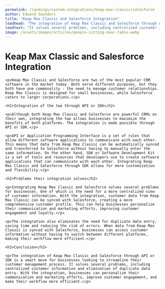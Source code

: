 ```yaml
---
permalink: /landings/system-integrations/keap-max-classic/salesforce
author: Edward Saunders
title: "Keap Max Classic and Salesforce Integration"
leadhead: "The integration of Keap Max Classic and Salesforce through API or SDK is a smart move for businesses looking to streamline their customer management process"
leadtext: "It solves several problems, including centralized customer information and elimination of duplicate data entry. With the integration, businesses can personalize their communication and marketing efforts, improve customer engagement, and make their workflow more efficient."
image: /assets/images/articles/people-sitting-near-table.webp
---
```

<div class="arttext">
	<h1>Keap Max Classic and Salesforce Integration</h1>

	<p>Keap Max Classic and Salesforce are two of the most popular CRM software in the market today. Both serve different purposes, but they both have one commonality - the need to manage customer relationships. Keap Max Classic is designed for small businesses, while Salesforce caters to larger corporations.</p>

	<h2>Integration of the two through API or SDK</h2>

	<p>Although both Keap Max Classic and Salesforce are powerful CRMs on their own, integrating the two allows businesses to maximize the benefits of both platforms. The integration is made possible through API or SDK.</p>

	<p>API or Application Programming Interface is a set of rules that allow different software applications to communicate with each other. This means that data from Keap Max Classic can be automatically synced and transferred to Salesforce without having to manually enter the same information. On the other hand, SDK or Software Development Kit is a set of tools and resources that developers use to create software applications that can communicate with each other. Integrating Keap Max Classic and Salesforce through SDK allows for more customization and flexibility.</p>

	<h2>Problems their integration solves</h2>

	<p>Integrating Keap Max Classic and Salesforce solves several problems for businesses. One of which is the need for a more centralized view of customer information. With the integration, customer data from Keap Max Classic can be synced with Salesforce, creating a more comprehensive customer profile. This can help businesses personalize their communication and marketing efforts, improving customer engagement and loyalty.</p>

	<p>The integration also eliminates the need for duplicate data entry, saving time and reducing the risk of errors. When data from Keap Max Classic is synced with Salesforce, businesses can access customer information without having to switch between different platforms, making their workflow more efficient.</p>

	<h2>Conclusion</h2>

	<p>The integration of Keap Max Classic and Salesforce through API or SDK is a smart move for businesses looking to streamline their customer management process. It solves several problems, including centralized customer information and elimination of duplicate data entry. With the integration, businesses can personalize their communication and marketing efforts, improve customer engagement, and make their workflow more efficient.</p>

</div>